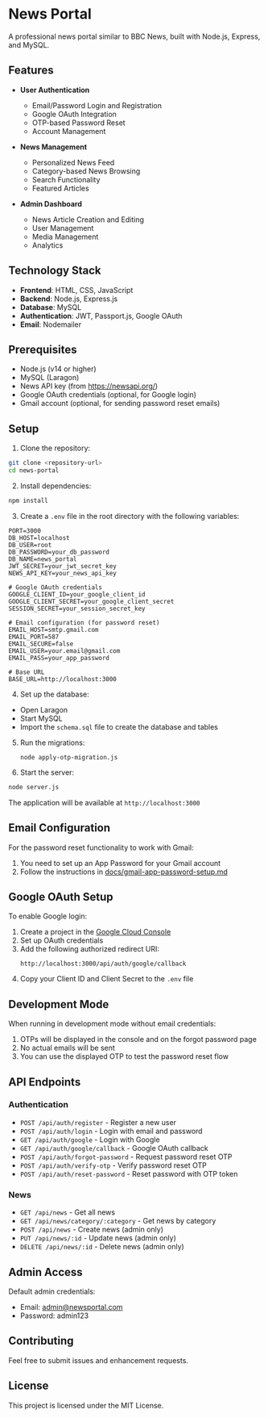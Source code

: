 # News Portal

A professional news portal similar to BBC News, built with Node.js, Express, and MySQL.

## Features

- **User Authentication**

  - Email/Password Login and Registration
  - Google OAuth Integration
  - OTP-based Password Reset
  - Account Management

- **News Management**

  - Personalized News Feed
  - Category-based News Browsing
  - Search Functionality
  - Featured Articles

- **Admin Dashboard**
  - News Article Creation and Editing
  - User Management
  - Media Management
  - Analytics

## Technology Stack

- **Frontend**: HTML, CSS, JavaScript
- **Backend**: Node.js, Express.js
- **Database**: MySQL
- **Authentication**: JWT, Passport.js, Google OAuth
- **Email**: Nodemailer

## Prerequisites

- Node.js (v14 or higher)
- MySQL (Laragon)
- News API key (from https://newsapi.org/)
- Google OAuth credentials (optional, for Google login)
- Gmail account (optional, for sending password reset emails)

## Setup

1. Clone the repository:

```bash
git clone <repository-url>
cd news-portal
```

2. Install dependencies:

```bash
npm install
```

3. Create a `.env` file in the root directory with the following variables:

```
PORT=3000
DB_HOST=localhost
DB_USER=root
DB_PASSWORD=your_db_password
DB_NAME=news_portal
JWT_SECRET=your_jwt_secret_key
NEWS_API_KEY=your_news_api_key

# Google OAuth credentials
GOOGLE_CLIENT_ID=your_google_client_id
GOOGLE_CLIENT_SECRET=your_google_client_secret
SESSION_SECRET=your_session_secret_key

# Email configuration (for password reset)
EMAIL_HOST=smtp.gmail.com
EMAIL_PORT=587
EMAIL_SECURE=false
EMAIL_USER=your.email@gmail.com
EMAIL_PASS=your_app_password

# Base URL
BASE_URL=http://localhost:3000
```

4. Set up the database:

- Open Laragon
- Start MySQL
- Import the `schema.sql` file to create the database and tables

5. Run the migrations:

   ```
   node apply-otp-migration.js
   ```

6. Start the server:

```bash
node server.js
```

The application will be available at `http://localhost:3000`

## Email Configuration

For the password reset functionality to work with Gmail:

1. You need to set up an App Password for your Gmail account
2. Follow the instructions in [docs/gmail-app-password-setup.md](docs/gmail-app-password-setup.md)

## Google OAuth Setup

To enable Google login:

1. Create a project in the [Google Cloud Console](https://console.cloud.google.com/)
2. Set up OAuth credentials
3. Add the following authorized redirect URI:
   ```
   http://localhost:3000/api/auth/google/callback
   ```
4. Copy your Client ID and Client Secret to the `.env` file

## Development Mode

When running in development mode without email credentials:

1. OTPs will be displayed in the console and on the forgot password page
2. No actual emails will be sent
3. You can use the displayed OTP to test the password reset flow

## API Endpoints

### Authentication

- `POST /api/auth/register` - Register a new user
- `POST /api/auth/login` - Login with email and password
- `GET /api/auth/google` - Login with Google
- `GET /api/auth/google/callback` - Google OAuth callback
- `POST /api/auth/forgot-password` - Request password reset OTP
- `POST /api/auth/verify-otp` - Verify password reset OTP
- `POST /api/auth/reset-password` - Reset password with OTP token

### News

- `GET /api/news` - Get all news
- `GET /api/news/category/:category` - Get news by category
- `POST /api/news` - Create news (admin only)
- `PUT /api/news/:id` - Update news (admin only)
- `DELETE /api/news/:id` - Delete news (admin only)

## Admin Access

Default admin credentials:

- Email: admin@newsportal.com
- Password: admin123

## Contributing

Feel free to submit issues and enhancement requests.

## License

This project is licensed under the MIT License.
